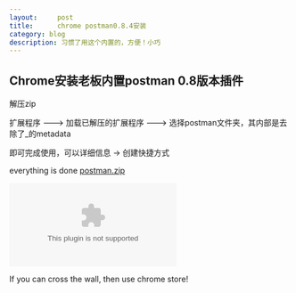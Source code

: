 ```yaml
---
layout:     post
title:      chrome postman0.8.4安装
category: blog
description: 习惯了用这个内置的，方便！小巧
---
```


## Chrome安装老板内置postman 0.8版本插件


解压zip


扩展程序 ---> 加载已解压的扩展程序  ---> 选择postman文件夹，其内部是去除了_的metadata


即可完成使用，可以详细信息 -> 创建快捷方式  


everything is done
<a href='![download zip](/file/postman.zip)'>postman.zip</a>

![download zip](/file/postman.zip)


If you can cross the wall, then use chrome store!
